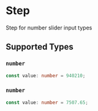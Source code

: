 # Step

Step for number slider input types


## Supported Types

### `number`

```typescript
const value: number = 940210;
```

### `number`

```typescript
const value: number = 7507.65;
```

